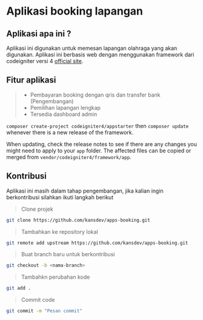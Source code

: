 # Aplikasi booking lapangan

## Aplikasi apa ini ?

Aplikasi ini digunakan untuk memesan lapangan olahraga yang akan digunakan. Aplikasi ini berbasis web dengan menggunakan framework dari codeigniter versi 4 [official site](https://codeigniter.com).

## Fitur aplikasi

> - Pembayaran booking dengan qris dan transfer bank (Pengembangan)
> - Pemilihan lapangan lengkap
> - Tersedia dashboard admin

`composer create-project codeigniter4/appstarter` then `composer update` whenever
there is a new release of the framework.

When updating, check the release notes to see if there are any changes you might need to apply
to your `app` folder. The affected files can be copied or merged from
`vendor/codeigniter4/framework/app`.

## Kontribusi

Aplikasi ini masih dalam tahap pengembangan, jika kalian ingin berkontribusi silahkan ikuti langkah berikut

> Clone projek

```bash
git clone https://github.com/kansdev/apps-booking.git
```

> Tambahkan ke repository lokal

```bash
git remote add upstream https://github.com/kansdev/apps-booking.git
```

> Buat branch baru untuk berkontribusi

```bash
git checkout -b <nama-branch>
```

> Tambahkn perubahan kode

```bash
git add .
```

> Commit code

```bash
git commit -m "Pesan commit"
```

